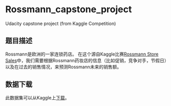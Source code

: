 # Rossmann_capstone_project
Udacity capstone project
(from Kaggle Competition)

## **题目描述**


Rossmann是欧洲的一家连锁药店。 在这个源自Kaggle比赛[Rossmann Store Sales](https://www.kaggle.com/c/rossmann-store-sales/data)中，我们需要根据Rossmann药妆店的信息（比如促销，竞争对手，节假日）以及在过去的销售情况，来预测Rossmann未来的销售额。

## 数据下载
此数据集可以从Kaggle上[下载](https://www.kaggle.com/c/4594/download-all)。
